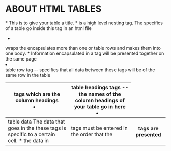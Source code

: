 # ABOUT HTML TABLES

*<caption> This is to give your table a title.
*<table>  is a high level nesting tag.  The specifics of a table go inside this tag in an html file
  
  * <thead> wraps the <th> tags which are the column headings
  * <th> table headings tags  -- the names of the column headings of your table go in here
  * <tbody> encapsulates more than one <tr> or table rows and makes them into one body.
    *  Information encapsulated in a <tbody> tag will be presented together on the same page
  * <tr> table row tag  -- specifies that all data between these tags will be of the same row in the table
    <td> table data  The data that goes in the these tags is specific to a certain cell.
      *  the data in <td> tags must be entered in the order that the <th> tags are presented
